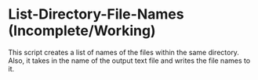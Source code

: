 # List-Directory-File-Names (Incomplete/Working)
This script creates a list of names of the files within the same directory. Also, it takes in the name of the output text file and writes the file names to it. 
